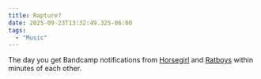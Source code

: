 ```yaml
---
title: Rapture?
date: 2025-09-23T13:32:49.325-06:00
tags:
  - "Music"
---
```


The day you get Bandcamp notifications from [Horsegirl](https://thisishorsegirl.bandcamp.com/album/julie-in-twos) and [Ratboys](https://ratboys.bandcamp.com/track/light-night-mountains-all-that) within minutes of each other.